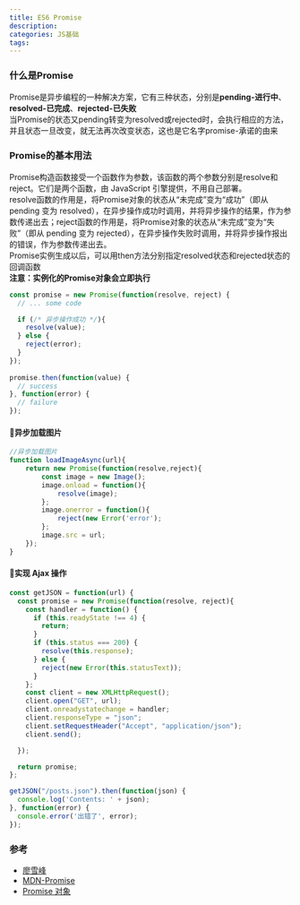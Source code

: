 ```yaml
---
title: ES6 Promise
description: 
categories: JS基础
tags: 
---  
```

### 什么是Promise 
Promise是异步编程的一种解决方案，它有三种状态，分别是**pending-进行中**、**resolved-已完成**、**rejected-已失败**  
当Promise的状态又pending转变为resolved或rejected时，会执行相应的方法，并且状态一旦改变，就无法再次改变状态，这也是它名字promise-承诺的由来  

### Promise的基本用法   
Promise构造函数接受一个函数作为参数，该函数的两个参数分别是resolve和reject。它们是两个函数，由 JavaScript 引擎提供，不用自己部署。  
resolve函数的作用是，将Promise对象的状态从“未完成”变为“成功”（即从 pending 变为 resolved），在异步操作成功时调用，并将异步操作的结果，作为参数传递出去；reject函数的作用是，将Promise对象的状态从“未完成”变为“失败”（即从 pending 变为 rejected），在异步操作失败时调用，并将异步操作报出的错误，作为参数传递出去。  
Promise实例生成以后，可以用then方法分别指定resolved状态和rejected状态的回调函数  
**注意：实例化的Promise对象会立即执行**
````javascript
const promise = new Promise(function(resolve, reject) {
  // ... some code

  if (/* 异步操作成功 */){
    resolve(value);
  } else {
    reject(error);
  }
});
 
promise.then(function(value) {
  // success
}, function(error) {
  // failure
});
````   
#### 🌰异步加载图片
````javascript
//异步加载图片
function loadImageAsync(url){
    return new Promise(function(resolve,reject){
        const image = new Image();
        image.onload = function(){
            resolve(image);
        };
        image.onerror = function(){
            reject(new Error('error');
        };
        image.src = url;
    });
}
````
#### 🌰实现 Ajax 操作
````javascript
const getJSON = function(url) {
  const promise = new Promise(function(resolve, reject){
    const handler = function() {
      if (this.readyState !== 4) {
        return;
      }
      if (this.status === 200) {
        resolve(this.response);
      } else {
        reject(new Error(this.statusText));
      }
    };
    const client = new XMLHttpRequest();
    client.open("GET", url);
    client.onreadystatechange = handler;
    client.responseType = "json";
    client.setRequestHeader("Accept", "application/json");
    client.send();

  });

  return promise;
};

getJSON("/posts.json").then(function(json) {
  console.log('Contents: ' + json);
}, function(error) {
  console.error('出错了', error);
});
```` 



### 参考  
- [廖雪峰](https://www.liaoxuefeng.com/wiki/001434446689867b27157e896e74d51a89c25cc8b43bdb3000/0014345008539155e93fc16046d4bb7854943814c4f9dc2000)
- [MDN-Promise](https://developer.mozilla.org/zh-CN/docs/Web/JavaScript/Reference/Global_Objects/Promise)
- [Promise 对象](http://javascript.ruanyifeng.com/advanced/promise.html)